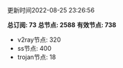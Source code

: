 更新时间2022-08-25 23:26:56

**总订阅: 73**
**总节点: 2588**
**有效节点: 738**
- v2ray节点: 320
- ss节点: 400
- trojan节点: 18
